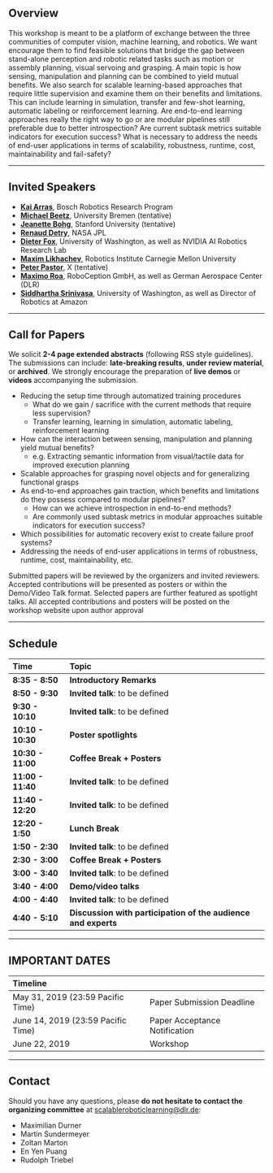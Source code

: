 ## Overview
This workshop is meant to be a platform of exchange between the three communities of computer vision, machine learning, and robotics. We want encourage them to find feasible solutions that bridge the gap between stand-alone  perception and robotic related tasks such as motion or assembly planning, visual servoing  and grasping. A main topic is how sensing, manipulation and planning  can be combined to yield mutual benefits. We also search for scalable  learning-based approaches that require little supervision and examine them on their benefits and limitations. This can include learning in simulation, transfer and few-shot learning, automatic labeling or reinforcement learning. Are end-to-end learning  approaches really the right way to go or are modular pipelines still preferable due to better introspection? Are current subtask metrics suitable indicators for execution success? What is necessary to address the  needs of end-user applications in terms of scalability, robustness, runtime, cost,  maintainability and fail-safety? 

---

## Invited Speakers
* [__Kai Arras__](https://www.bosch.com/de/forschung/know-how/forscher/dr-kai-oliver-arras/), Bosch Robotics Research Program
* [__Michael Beetz__](http://ai.uni-bremen.de/team/michael_beetz), University Bremen (tentative)
* [__Jeanette Bohg__](https://am.is.tuebingen.mpg.de/person/jbohg), Stanford University (tentative)
* [__Renaud Detry__](https://www-robotics.jpl.nasa.gov/people/Renaud_Detry/), NASA JPL
* [__Dieter Fox__](https://homes.cs.washington.edu/~fox/), University of Washington, as well as NVIDIA AI Robotics Research Lab
* [__Maxim Likhachev__](http://www.cs.cmu.edu/~maxim/), Robotics Institute Carnegie Mellon University
* [__Peter Pastor__](https://scholar.google.com/citations?user=_ws9LLgAAAAJ&hl=de), X (tentative)
* [__Maximo Roa__](https://rmc.dlr.de/rm/de/staff/maximo.roa/), RoboCeption GmbH, as well as German Aerospace Center (DLR)
* [__Siddhartha Srinivasa__](https://goodrobot.ai/), University of Washington, as well as Director of Robotics at Amazon

---

## Call for Papers
We solicit __2-4 page extended abstracts__ (following RSS style guidelines). The submissions can include: __late-breaking results__, __under review material__, or __archived__. We strongly encourage the preparation of __live demos__ or __videos__ accompanying the submission.

* Reducing the setup time through automatized training procedures
  * What do we gain / sacrifice with the current methods that require less supervision?
  * Transfer learning, learning in simulation, automatic labeling, reinforcement learning
* How can the interaction between sensing, manipulation and planning yield mutual benefits?
  * e.g. Extracting semantic information from visual/tactile data for improved execution planning
* Scalable approaches for grasping novel objects and for generalizing functional grasps
* As end-to-end approaches gain traction, which benefits and limitations do they possess compared to modular pipelines?
  * How can we achieve introspection in end-to-end methods?
  * Are commonly used subtask metrics in modular approaches suitable indicators for execution success?
* Which possibilities for automatic recovery exist to create failure proof systems?
* Addressing the needs of end-user applications in terms of robustness, runtime, cost, maintainability, etc.

Submitted papers will be reviewed by the organizers and invited reviewers. Accepted contributions will be presented as posters or within the Demo/Video Talk format. Selected papers are further featured as spotlight talks. All accepted contributions and posters will be posted on the workshop website upon author approval

---

## Schedule

| Time  | Topic |
| :------------- | :------------- |
| __8:35 - 8:50__ | __Introductory Remarks__ |
| __8:50 - 9:30__ | __Invited talk__: to be defined |
| __9:30 - 10:10__ | __Invited talk__: to be defined |
| __10:10 - 10:30__ | __Poster spotlights__ |
| __10:30 - 11:00__ | __Coffee Break + Posters__ |
| __11:00 - 11:40__ | __Invited talk__: to be defined |
| __11:40 - 12:20__ | __Invited talk__: to be defined |
| __12:20 - 1:50__ | __Lunch Break__ |
| __1:50 - 2:30__ | __Invited talk__: to be defined |
| __2:30 - 3:00__ | __Coffee Break + Posters__ |
| __3:00 - 3:40__ | __Invited talk__: to be defined |
| __3:40 - 4:00__ | __Demo/video talks__ |
| __4:00 - 4:40__ | __Invited talk__: to be defined |
| __4:40 - 5:10__ | __Discussion with participation of the audience and experts__ |

---

## IMPORTANT DATES

| Timeline |  |
| :------------- | :------------- |
| May 31, 2019 (23:59  Pacific Time) | Paper Submission Deadline |
| June 14, 2019 (23:59 Pacific Time) | Paper Acceptance Notification |
| June 22, 2019 | Workshop |

---

## Contact

Should you have any questions, please __do not hesitate to contact the organizing committee__ at <scalableroboticlearning@dlr.de>:
* Maximilian Durner
* Martin Sundermeyer
* Zoltan Marton
* En Yen Puang
* Rudolph Triebel
